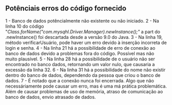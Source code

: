 ## Potênciais erros do código fornecido
1 - Banco de dados potêncialmente não existente ou não iniciado.
2 - Na linha 10 do código "*Class.forName("com.mysqhl.Driver.Manager).newInstance();"* a part do .newInstance() foi descartada desde a versão 9.0 do Java.
3 - Na linha 19, método verificarUsuário, pode haver um erro devido à inserção incorreta de login e senha.
4 - Na linha 21 há a possibilidade de erro de conexão ao banco de dados devido a problemas fora do código. Possível mas não muito plausível.
5 - Na linha 28 há a possibilidade de o usuário não ser encontrado no banco dados, retornando um valor nulo, que causaria a excessão da linha 32.
6 - Na linha 31 há a possibilidade do nome não existir dentro do banco de dados, dependendo da pessoa que criou o banco de dados.
7 - É notado que a conexão nunca foi encerrada. Algo que não necessáriamente pode causar um erro, mas é uma má prática problemática. Além de causar problemas de uso de memória, atraso de comunicação ao banco de dados, envio atrasado de dados.